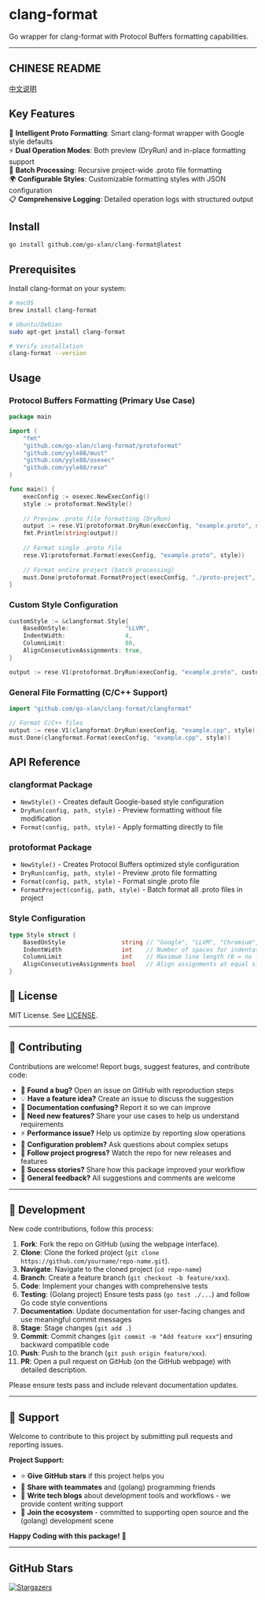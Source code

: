 # clang-format

Go wrapper for clang-format with Protocol Buffers formatting capabilities.

---

## CHINESE README

[中文说明](README.zh.md)

## Key Features

🎯 **Intelligent Proto Formatting**: Smart clang-format wrapper with Google style defaults  
⚡ **Dual Operation Modes**: Both preview (DryRun) and in-place formatting support  
🔄 **Batch Processing**: Recursive project-wide .proto file formatting  
🌍 **Configurable Styles**: Customizable formatting styles with JSON configuration  
📋 **Comprehensive Logging**: Detailed operation logs with structured output

## Install

```bash
go install github.com/go-xlan/clang-format@latest
```

## Prerequisites

Install clang-format on your system:

```bash
# macOS
brew install clang-format

# Ubuntu/Debian
sudo apt-get install clang-format

# Verify installation
clang-format --version
```

## Usage

### Protocol Buffers Formatting (Primary Use Case)

```go
package main

import (
    "fmt"
    "github.com/go-xlan/clang-format/protoformat"
    "github.com/yyle88/must"
    "github.com/yyle88/osexec"
    "github.com/yyle88/rese"
)

func main() {
    execConfig := osexec.NewExecConfig()
    style := protoformat.NewStyle()
    
    // Preview .proto file formatting (DryRun)
    output := rese.V1(protoformat.DryRun(execConfig, "example.proto", style))
    fmt.Println(string(output))
    
    // Format single .proto file
	rese.V1(protoformat.Format(execConfig, "example.proto", style))
    
    // Format entire project (batch processing)
    must.Done(protoformat.FormatProject(execConfig, "./proto-project", style))
}
```

### Custom Style Configuration

```go
customStyle := &clangformat.Style{
    BasedOnStyle:                "LLVM",
    IndentWidth:                 4,
    ColumnLimit:                 80,
    AlignConsecutiveAssignments: true,
}

output := rese.V1(protoformat.DryRun(execConfig, "example.proto", customStyle))
```

### General File Formatting (C/C++ Support)

```go
import "github.com/go-xlan/clang-format/clangformat"

// Format C/C++ files
output := rese.V1(clangformat.DryRun(execConfig, "example.cpp", style))
must.Done(clangformat.Format(execConfig, "example.cpp", style))
```

## API Reference

### clangformat Package

- `NewStyle()` - Creates default Google-based style configuration
- `DryRun(config, path, style)` - Preview formatting without file modification
- `Format(config, path, style)` - Apply formatting directly to file

### protoformat Package

- `NewStyle()` - Creates Protocol Buffers optimized style configuration
- `DryRun(config, path, style)` - Preview .proto file formatting
- `Format(config, path, style)` - Format single .proto file
- `FormatProject(config, path, style)` - Batch format all .proto files in project

### Style Configuration

```go
type Style struct {
    BasedOnStyle                string // "Google", "LLVM", "Chromium", etc.
    IndentWidth                 int    // Number of spaces for indentation
    ColumnLimit                 int    // Maximum line length (0 = no limit)
    AlignConsecutiveAssignments bool   // Align assignments at equal signs
}
```

<!-- TEMPLATE (EN) BEGIN: STANDARD PROJECT FOOTER -->

## 📄 License

MIT License. See [LICENSE](LICENSE).

---

## 🤝 Contributing

Contributions are welcome! Report bugs, suggest features, and contribute code:

- 🐛 **Found a bug?** Open an issue on GitHub with reproduction steps
- 💡 **Have a feature idea?** Create an issue to discuss the suggestion
- 📖 **Documentation confusing?** Report it so we can improve
- 🚀 **Need new features?** Share your use cases to help us understand requirements
- ⚡ **Performance issue?** Help us optimize by reporting slow operations
- 🔧 **Configuration problem?** Ask questions about complex setups
- 📢 **Follow project progress?** Watch the repo for new releases and features
- 🌟 **Success stories?** Share how this package improved your workflow
- 💬 **General feedback?** All suggestions and comments are welcome

---

## 🔧 Development

New code contributions, follow this process:

1. **Fork**: Fork the repo on GitHub (using the webpage interface).
2. **Clone**: Clone the forked project (`git clone https://github.com/yourname/repo-name.git`).
3. **Navigate**: Navigate to the cloned project (`cd repo-name`)
4. **Branch**: Create a feature branch (`git checkout -b feature/xxx`).
5. **Code**: Implement your changes with comprehensive tests
6. **Testing**: (Golang project) Ensure tests pass (`go test ./...`) and follow Go code style conventions
7. **Documentation**: Update documentation for user-facing changes and use meaningful commit messages
8. **Stage**: Stage changes (`git add .`)
9. **Commit**: Commit changes (`git commit -m "Add feature xxx"`) ensuring backward compatible code
10. **Push**: Push to the branch (`git push origin feature/xxx`).
11. **PR**: Open a pull request on GitHub (on the GitHub webpage) with detailed description.

Please ensure tests pass and include relevant documentation updates.

---

## 🌟 Support

Welcome to contribute to this project by submitting pull requests and reporting issues.

**Project Support:**

- ⭐ **Give GitHub stars** if this project helps you
- 🤝 **Share with teammates** and (golang) programming friends
- 📝 **Write tech blogs** about development tools and workflows - we provide content writing support
- 🌟 **Join the ecosystem** - committed to supporting open source and the (golang) development scene

**Happy Coding with this package!** 🎉

<!-- TEMPLATE (EN) END: STANDARD PROJECT FOOTER -->

---

## GitHub Stars

[![Stargazers](https://starchart.cc/go-xlan/clang-format.svg?variant=adaptive)](https://starchart.cc/go-xlan/clang-format)